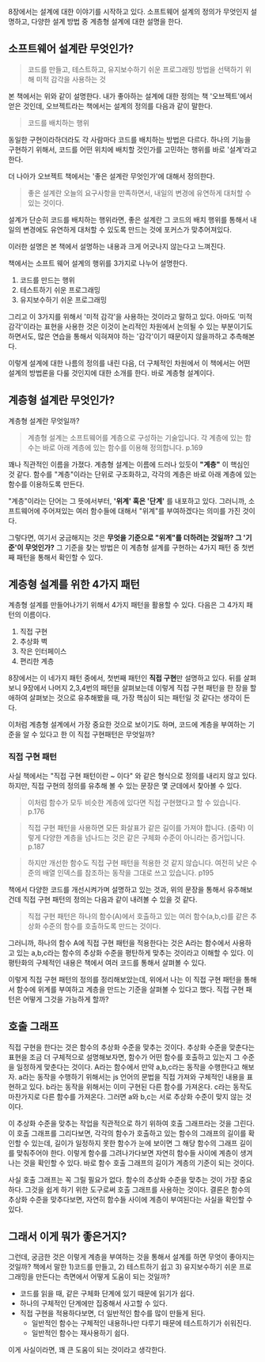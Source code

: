 8장에서는 설계에 대한 이야기를 시작하고 있다. 소프트웨어 설계의 정의가 무엇인지 설명하고, 다양한 설계 방법 중 계층형 설계에 대한 설명을 한다.


## 소프트웨어 설계란 무엇인가?

> 코드를 만들고, 테스트하고, 유지보수하기 쉬운 프로그래밍 방법을 선택하기 위해 미적 감각을 사용하는 것

본 책에서는 위와 같이 설명한다. 내가 좋아하는 설계에 대한 정의는 책 '오브젝트'에서 얻은 것인데, 오브젝트라는 책에서는 설계의 정의를 다음과 같이 말한다.

> 코드를 배치하는 행위 

동일한 구현이라하더라도 각 사람마다 코드를 배치하는 방법은 다르다. 하나의 기능을 구현하기 위해서, 코드를 어떤 위치에 배치할 것인가를 고민하는 행위를 바로 '설계'라고 한다.

더 나아가 오브젝트 책에서는 '좋은 설계란 무엇인가'에 대해서 정의한다.

> 좋은 설계란 오늘의 요구사항을 만족하면서, 내일의 변경에 유연하게 대처할 수 있는 것이다.

설계가 단순히 코드를 배치하는 행위라면, 좋은 설계란 그 코드의 배치 행위를 통해서 내일의 변경에도 유연하게 대처할 수 있도록 만드는 것에 포커스가 맞추어져있다.

이러한 설명은 본 책에서 설명하는 내용과 크게 어긋나지 않는다고 느껴진다.

책에서는 소프트 웨어 설계의 행위를 3가지로 나누어 설명한다.
1) 코드를 만드는 행위
2) 테스트하기 쉬운 프로그래밍
3) 유지보수하기 쉬운 프로그래밍

그리고 이 3가지를 위해서 '미적 감각'을 사용하는 것이라고 말하고 있다. 아마도 '미적 감각'이라는 표현을 사용한 것은 이것이 논리적인 차원에서 논의될 수 있는 부분이기도 하면서도, 많은 연습을 통해서 익혀져야 하는 '감각'이기 때문이지 않을까하고 추측해본다. 

이렇게 설계에 대한 나름의 정의를 내린 다음, 더 구체적인 차원에서 이 책에서는 어떤 설계의 방법론을 다룰 것인지에 대한 소개를 한다. 바로 계층형 설계이다. 



## 계층형 설계란 무엇인가? 

계층형 설계란 무엇일까? 

> 계층형 설계는 소프트웨어를 계층으로 구성하는 기술입니다. 각 계층에 있는 함수는 바로 아래 계층에 있는 함수를 이용해 정의합니다. p.169 

꽤나 직관적인 이름을 가졌다. 계층형 설계는 이름에 드러나 있듯이 **"계층"** 이 핵심인 것 같다. 함수를 "계층"이라는 단위로 구조화하고, 각각의 계층은 바로 아래 계층에 있는 함수를 이용하도록 만든다.

"계층"이라는 단어는 그 뜻에서부터, **'위계' 혹은 '단계'** 를 내포하고 있다. 그러니까, 소프트웨어에 주어져있는 여러 함수들에 대해서 "위계"를 부여하겠다는 의미를 가진 것이다. 

그렇다면, 여기서 궁금해지는 것은 **무엇을 기준으로 "위계"를 더하려는 것일까? 그 '기준'이 무엇인가?** 그 기준을 찾는 방법은 이 계층형 설계를 구현하는 4가지 패턴 중 첫번째 패턴을 통해서 확인할 수 있다. 



## 계층형 설계를 위한 4가지 패턴

계층형 설계를 만들어나가기 위해서 4가지 패턴을 활용할 수 있다. 다음은 그 4가지 패턴의 이름이다.

1. 직접 구현
2. 추상화 벽
3. 작은 인터페이스
4. 편리한 계층


8장에서는 이 네가지 패턴 중에서, 첫번째 패턴인 **직접 구현**만 설명하고 있다. 뒤를 살펴보니 9장에서 나머지 2,3,4번의 패턴을 살펴보는데 이렇게 직접 구현 패턴을 한 장을 할애하여 살펴보는 것으로 유추해봤을 때, 가장 핵심이 되는 패턴일 것 같다는 생각이 든다.

이처럼 계층형 설계에서 가장 중요한 것으로 보이기도 하며, 코드에 계층을 부여하는 기준을 알 수 있다고 한 이 직접 구현패턴은 무엇일까? 


### 직접 구현 패턴

사실 책에서는 "직접 구현 패턴이란 ~ 이다" 와 같은 형식으로 정의를 내리지 않고 있다. 하지만, 직접 구현의 정의를 유추해 볼 수 있는 문장은 몇 군데에서 찾아볼 수 있다. 

> 이처럼 함수가 모두 비슷한 계층에 있다면 직접 구현했다고 할 수 있습니다. p.176

> 직접 구현 패턴을 사용하면 모든 화살표가 같은 길이를 가져야 합니다. (중략) 이렇게 다양한 계층을 넘나드는 것은 같은 구체화 수준이 아니라는 증거입니다. p.187

> 하지만 개선한 함수도 직접 구현 패턴을 적용한 것 같지 않습니다. 여전히 낮은 수준의 배열 인덱스를 참조하는 동작을 그대로 쓰고 있습니다. p195 

책에서 다양한 코드를 개선시켜가며 설명하고 있는 것과, 위의 문장을 통해서 유추해보건데 직접 구현 패턴의 정의는 다음과 같이 내려볼 수 있을 것 같다.

> 직접 구현 패턴은 하나의 함수(A)에서 호출하고 있는 여러 함수(a,b,c)를 같은 추상화 수준의 함수를 호출하도록 만드는 것이다.

그러니까, 하나의 함수 A에 직접 구현 패턴을 적용한다는 것은 A라는 함수에서 사용하고 있는 a,b,c라는 함수의 추상화 수준을 평탄하게 맞추는 것이라고 이해할 수 있다. 이 평탄화의 구체적인 내용은 책에서 여러 코드를 통해서 살펴볼 수 있다.

이렇게 직접 구현 패턴의 정의를 정리해보았는데, 위에서 나는 이 직접 구현 패턴을 통해서 함수에 위계를 부여하고 계층을 만드는 기준을 살펴볼 수 있다고 했다. 직접 구현 패턴은 어떻게 그것을 가능하게 할까?



## 호출 그래프

직접 구현을 한다는 것은 함수의 추상화 수준을 맞추는 것이다. 추상화 수준을 맞춘다는 표현을 조금 더 구체적으로 설명해보자면, 함수가 어떤 함수를 호출하고 있는지 그 수준을 일정하게 맞춘다는 것이다. A라는 함수에서 만약 a,b,c라는 동작을 수행한다고 해보자. a라는 동작을 수행하기 위해서는 js 언어의 문법을 직접 가져와 구체적인 내용을 표현하고 있다. b라는 동작을 위해서는 이미 구현된 다른 함수를 가져온다. c라는 동작도 마찬가지로 다른 함수를 가져온다. 그러면 a와 b,c는 서로 추상화 수준이 맞지 않는 것이다. 

이 추상화 수준을 맞추는 작업을 직관적으로 하기 위하여 호출 그래프라는 것을 그린다. 이 호출 그래프를 그리다보면, 각각의 함수가 호출하고 있는 함수의 그래프의 길이를 확인할 수 있는데, 길이가 일정하지 못한 함수가 눈에 보이면 그 해당 함수의 그래프 길이를 맞춰주어야 한다. 이렇게 함수를 그려나가다보면 자연히 함수들 사이에 계층이 생겨나는 것을 확인할 수 있다. 바로 함수 호출 그래프의 길이가 계층의 기준이 되는 것이다.

사실 호출 그래프는 꼭 그릴 필요가 없다. 함수의 추상화 수준을 맞추는 것이 가장 중요하다. 그것을 쉽게 하기 위한 도구로써 호출 그래프를 사용하는 것이다. 결론은 함수의 추상화 수준을 맞추다보면, 자연히 함수들 사이에 계층이 부여된다는 사실을 확인할 수 있다.



## 그래서 이게 뭐가 좋은거지? 

그런데, 궁금한 것은 이렇게 계층을 부여하는 것을 통해서 설계를 하면 무엇이 좋아지는 것일까? 책에서 말한 1)코드를 만들고, 2) 테스트하기 쉽고 3) 유지보수하기 쉬운 프로그래밍을 만든다는 측면에서 어떻게 도움이 되는 것일까?

- 코드를 읽을 때, 같은 구체화 단계에 있기 때문에 읽기가 쉽다.
- 하나의 구체적인 단계에만 집중해서 사고할 수 있다.
- 직접 구현을 적용하다보면, 더 일반적인 함수를 많이 만들게 된다.
	- 일반적인 함수는 구체적인 내용하나만 다루기 때문에 테스트하기가 쉬워진다.
	- 일반적인 함수는 재사용하기 쉽다.


이게 사실이라면, 꽤 큰 도움이 되는 것이라고 생각한다. 


